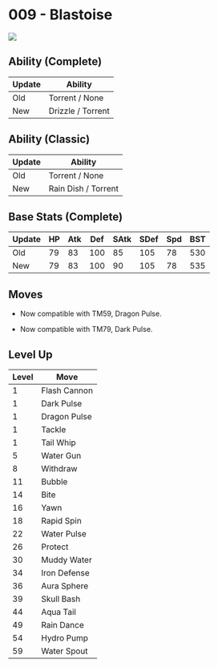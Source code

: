 # 009 - Blastoise
![][009]

## Ability (Complete)

Update | Ability
---    | ---
Old    | Torrent / None
New    | Drizzle / Torrent

## Ability (Classic)

Update | Ability
---    | ---
Old    | Torrent / None
New    | Rain Dish / Torrent

## Base Stats (Complete)

Update | HP | Atk | Def | SAtk | SDef | Spd | BST
---    | ---| --- | --- | ---  | ---  | --- | ---
Old    | 79 |  83 |  100 |  85  |  105  |  78  |  530
New    | 79 |  83 |  100 |  90  |  105  |  78  |  535

## Moves

 - Now compatible with TM59, Dragon Pulse.

 - Now compatible with TM79, Dark Pulse.

## Level Up

Level | Move
---   | ---
  1   | Flash Cannon
  1   | Dark Pulse
  1   | Dragon Pulse
  1   | Tackle
  1   | Tail Whip
  5   | Water Gun
  8   | Withdraw
 11   | Bubble
 14   | Bite
 16   | Yawn
 18   | Rapid Spin
 22   | Water Pulse
 26   | Protect
 30   | Muddy Water
 34   | Iron Defense
 36   | Aura Sphere
 39   | Skull Bash
 44   | Aqua Tail
 49   | Rain Dance
 54   | Hydro Pump
 59   | Water Spout



[009]: /img/pokemon/009.png
